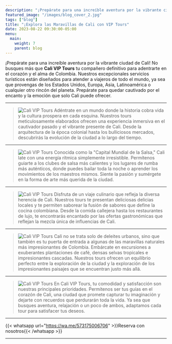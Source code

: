 ```yaml
---
description: "¡Prepárate para una increíble aventura por la vibrante ciudad de Cali! No busques más que Cali VIP Tours, tu compañero definitivo para adentrarte en el corazón y el alma de Colombia."
featured_image: "/images/blog_cover_2.jpg"
tags: ["blog"]
title: "¡Explora las Maravillas de Cali con VIP Tours"
date: 2023-08-22 09:30:00-05:00
menu:
  main:
    weight: 7
    parent: blog
---
```


¡Prepárate para una increíble aventura por la vibrante ciudad de Cali! No busques más que **Cali VIP Tours** tu compañero definitivo para adentrarte en el corazón y el alma de Colombia. Nuestros excepcionales servicios turísticos están diseñados para atender a viajeros de todo el mundo, ya sea que provengas de los Estados Unidos, Europa, Asia, Latinoamérica o cualquier otro rincón del planeta. Prepárate para quedar cautivado por el encanto y la emoción que solo Cali puede ofrecer.

---

> ![Cali VIP Tours](/images/blog_2.jpg)
> Adéntrate en un mundo donde la historia cobra vida y la cultura prospera en cada esquina. Nuestros tours meticulosamente elaborados ofrecen una experiencia inmersiva en el cautivador pasado y el vibrante presente de Cali. Desde la arquitectura de la época colonial hasta los bulliciosos mercados, descubrirás la evolución de la ciudad a lo largo del tiempo.

---

> ![Cali VIP Tours](/images/blog_3.jpg)
> Conocida como la "Capital Mundial de la Salsa," Cali late con una energía rítmica simplemente irresistible. Permítenos guiarte a los clubes de salsa más calientes y los lugares de rumba más auténticos, donde puedes bailar toda la noche o aprender los movimientos de los maestros mismos. Siente la pasión y sumérgete en la forma de arte más querida de la ciudad.

---

> ![Cali VIP Tours](/images/blog_4.jpg)
> Disfruta de un viaje culinario que refleja la diversa herencia de Cali. Nuestros tours te presentan deliciosas delicias locales y te permiten saborear la fusión de sabores que define la cocina colombiana. Desde la comida callejera hasta los restaurantes de lujo, te encontrarás encantado por las ofertas gastronómicas que reflejan la mezcla única de influencias de Cali.

---

> ![Cali VIP Tours](/images/blog_5.jpg)
> Cali no se trata solo de deleites urbanos, sino que también es tu puerta de entrada a algunas de las maravillas naturales más impresionantes de Colombia. Embárcate en excursiones a exuberantes plantaciones de café, densas selvas tropicales e impresionantes cascadas. Nuestros tours ofrecen un equilibrio perfecto entre la exploración de la ciudad y la exploración de los impresionantes paisajes que se encuentran justo más allá.

---

> ![Cali VIP Tours](/images/blog_6.jpg)
> En Cali VIP Tours, tu comodidad y satisfacción son nuestras principales prioridades. Permítenos ser tus guías en el corazón de Cali, una ciudad que promete capturar tu imaginación y dejarte con recuerdos que perdurarán toda la vida. Ya sea que busques aventura, relajación o un poco de ambos, adaptamos cada tour para satisfacer tus deseos.

---

{{< whatsapp url="https://wa.me/573175006706" >}}Reserva con nosotros{{< /whatsapp >}}

---
